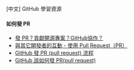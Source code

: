 [中文] GitHub 學習資源

#### 如何發 PR

- [發 PR？貢獻開源專案？GitHub協作？](https://www.notion.so/PR-GitHub-4a9f36e8245344bdbe3aa231b60438d7)
- [與其它開發者的互動 - 使用 Pull Request（PR）](https://gitbook.tw/chapters/github/pull-request.html )
- [GitHub 發 PR (pull request) 流程](https://w3c.hexschool.com/git/cc7d70b7)
- [GitHub 該如何發 PR(pull request)](https://hsiangfeng.github.io/git/20190615/4143994266/)

